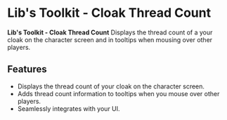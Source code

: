 # Lib's Toolkit - Cloak Thread Count

**Lib's Toolkit - Cloak Thread Count** Displays the thread count of a your cloak on the character screen and in tooltips when mousing over other players.

## Features

- Displays the thread count of your cloak on the character screen.
- Adds thread count information to tooltips when you mouse over other players.
- Seamlessly integrates with your UI.
